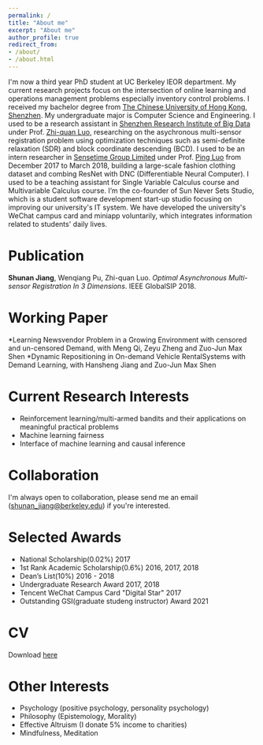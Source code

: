 ```yaml
---
permalink: /
title: "About me"
excerpt: "About me"
author_profile: true
redirect_from:
- /about/
- /about.html
---
```


I'm now a third year PhD student at UC Berkeley IEOR department. My current research projects focus on the intersection of online learning and operations management problems especially inventory control problems. I received my bachelor degree from [The Chinese University of Hong Kong, Shenzhen](http://www.cuhk.edu.cn/en). My undergraduate major is Computer Science and Engineering. I used to be a research assistant in [Shenzhen Research Institute of Big Data](http://www.sribd.cn/index.php/en/) under Prof. [Zhi-quan Luo](https://scholar.google.com/citations?user=dW3gcXoAAAAJ&hl=zh-CN), researching on the asychronous multi-sensor registration problem using optimization techniques such as semi-definite relaxation (SDR) and block coordinate descending (BCD). I used to be an intern researcher in [Sensetime Group Limited](https://www.sensetime.com/) under Prof. [Ping Luo](https://scholar.google.com.hk/citations?user=aXdjxb4AAAAJ&hl=zh-CN) from December 2017 to March 2018, building a large-scale fashion clothing dataset and combing ResNet with DNC (Differentiable Neural Computer). I used to be a teaching assistant for Single Variable Calculus course and Multivariable Calculus course. I’m the co-founder of Sun Never Sets Studio, which is a student software development start-up studio focusing on improving our university's IT system. We have developed the university's WeChat campus card and miniapp voluntarily, which integrates information related to students' daily lives.

# Publication
**Shunan Jiang**, Wenqiang Pu, Zhi-quan Luo. *Optimal Asynchronous Multi-sensor Registration In 3 Dimensions*. IEEE GlobalSIP 2018.

# Working Paper
*Learning Newsvendor Problem in a Growing Environment with censored and un-censored Demand, with Meng Qi, Zeyu Zheng and Zuo-Jun Max Shen
*Dynamic Repositioning in On-demand Vehicle RentalSystems with Demand Learning, with Hansheng Jiang and Zuo-Jun Max Shen

# Current Research Interests
* Reinforcement learning/multi-armed bandits and their applications on meaningful practical problems
* Machine learning fairness
* Interface of machine learning and causal inference

# Collaboration
I'm always open to collaboration, please send me an email (shunan_jiang@berkeley.edu) if you're interested.

# Selected Awards
* National Scholarship(0.02%)   2017
* 1st Rank Academic Scholarship(0.6%)   2016, 2017, 2018
* Dean’s List(10%)   2016 - 2018
* Undergraduate Research Award   2017, 2018
* Tencent WeChat Campus Card "Digital Star"   2017
* Outstanding GSI(graduate studeng instructor) Award 2021

# CV
Download [here](https://shunanjiang.github.io/files/CV_shunan.pdf)

# Other Interests
* Psychology (positive psychology, personality psychology)
* Philosophy (Epistemology, Morality)
* Effective Altruism (I donate 5% income to charities)
* Mindfulness, Meditation
